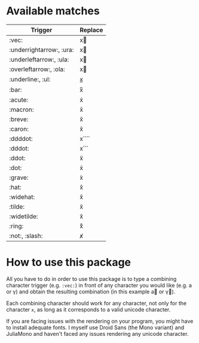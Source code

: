 # Available matches
| Trigger                  | Replace   |
|--------------------------|-----------|
| :vec:                    | x⃗         |
| :underrightarrow:, :ura: | x⃯         |
| :underleftarrow:, :ula:  | x⃮         |
| :overleftarrow:, :ola:   | x⃡         |
| :underline:, :ul:        | x̲         |
| :bar:                    | x̅         |
| :acute:                  | x́         |
| :macron:                 | x̄         |
| :breve:                  | x̆         |
| :caron:                  | x̌         |
| :ddddot:                 | x⃜         |
| :dddot:                  | x⃛         |
| :ddot:                   | ẍ         |
| :dot:                    | ẋ         |
| :grave:                  | x̀         |
| :hat:                    | x̂         |
| :widehat:                | x̂         |
| :tilde:                  | x̃         |
| :widetilde:              | x̃         |
| :​ring:                   | x̊         |
| :not:, :slash:           | x̸         |

# How to use this package
All you have to do in order to use this package is to type a combining character trigger (e.g. `:vec:`) in front of any character you would like (e.g. a or γ) and obtain the resulting combination (in this example a⃗ or γ⃗).

Each combining character should work for any character, not only for the character `x`, as long as it corresponds to a valid unicode character.

If you are facing issues with the rendering on your program, you might have to install adequate fonts. I myself use Droid Sans (the Mono variant) and JuliaMono and haven't faced any issues rendering any unicode character.
